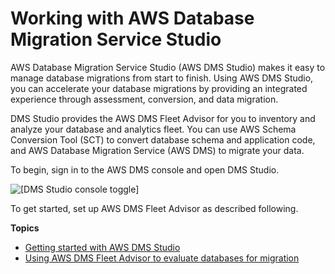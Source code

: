 # Working with AWS Database Migration Service Studio<a name="CHAP_DMSStudio"></a>

AWS Database Migration Service Studio \(AWS DMS Studio\) makes it easy to manage database migrations from start to finish\. Using AWS DMS Studio, you can accelerate your database migrations by providing an integrated experience through assessment, conversion, and data migration\. 

DMS Studio provides the AWS DMS Fleet Advisor for you to inventory and analyze your database and analytics fleet\. You can use AWS Schema Conversion Tool \(SCT\) to convert database schema and application code, and AWS Database Migration Service \(AWS DMS\) to migrate your data\. 

To begin, sign in to the AWS DMS console and open DMS Studio\.

![\[DMS Studio console toggle\]](http://docs.aws.amazon.com/dms/latest/userguide/images/datarep-dmsstudio-console.png)

To get started, set up AWS DMS Fleet Advisor as described following\.

**Topics**
+ [Getting started with AWS DMS Studio](CHAP_DMSStudio_GettingStarted.md)
+ [Using AWS DMS Fleet Advisor to evaluate databases for migration](CHAP_DMSStudio.FleetAdvisor.md)
